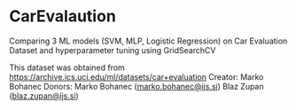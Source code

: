 # CarEvalaution
Comparing 3 ML models (SVM, MLP, Logistic Regression) on Car Evaluation Dataset and hyperparameter tuning using GridSearchCV

This dataset was obtained from https://archive.ics.uci.edu/ml/datasets/car+evaluation
Creator: Marko Bohanec
Donors:
Marko Bohanec (marko.bohanec@ijs.si)
Blaz Zupan (blaz.zupan@ijs.si)
